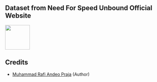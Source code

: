 ## Dataset from Need For Speed Unbound Official Website

<a href="https://www.ea.com/games/need-for-speed/need-for-speed-unbound/about/car-list"><img height="80" src="https://pbs.twimg.com/profile_images/1578027092327157773/u81LLqGb_400x400.png"></a>

## Credits

- [Muhammad Rafi Andeo Praja](https://github.com/RafiAndeo) (Author)
